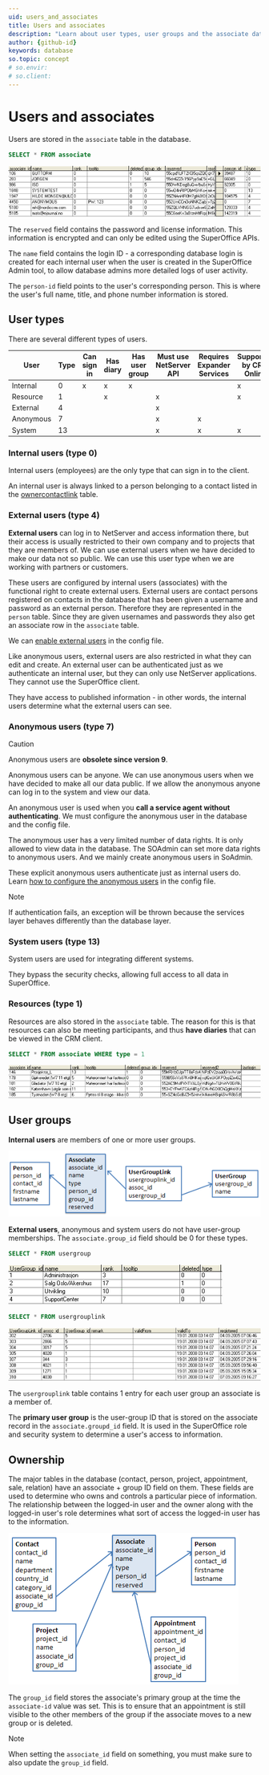 ```yaml
---
uid: users_and_associates
title: Users and associates
description: "Learn about user types, user groups and the associate database table."
author: {github-id}
keywords: database
so.topic: concept
# so.envir:
# so.client:
---
```


# Users and associates

Users are stored in the `associate` table in the database.

```SQL
SELECT * FROM associate
```

![associate database table][img1]

The `reserved` field contains the password and license information. This information is encrypted and can only be edited using the SuperOffice APIs.

The `name` field contains the login ID - a corresponding database login is created for each internal user when the user is created in the SuperOffice Admin tool, to allow database admins more detailed logs of user activity.

The `person-id` field points to the user's corresponding person. This is where the user's full name, title, and phone number information is stored.

## User types

There are several different types of users.

| User | Type | Can sign in | Has diary | Has user group | Must use NetServer API | Requires Expander Services | Supported by CRM Online |
|---|---|---|---|---|---|---|---|
| Internal  |  0 | x | x | x |   |   | x |
| Resource  |  1 |   | x |   | x |   | x |
| External  |  4 |   |   |   | x |   |   |
| Anonymous |  7 |   |   |   | x | x |   |
| System    | 13 |   |   |   | x | x | x |

### Internal users (type 0)

Internal users (employees) are the only type that can sign in to the client.

An internal user is always linked to a person belonging to a contact listed in the [ownercontactlink][1] table.

### External users (type 4)

**External users** can log in to NetServer and access information there, but their access is usually restricted to their own company and to projects that they are members of. We can use external users when we have decided to make our data not so public. We can use this user type when we are working with partners or customers.

These users are configured by internal users (associates) with the functional right to create external users. External users are contact persons registered on contacts in the database that has been given a username and password as an external person. Therefore they are represented in the `person` table. Since they are given usernames and passwords they also get an associate row in the `associate` table.

We can [enable external users][1] in the config file.

Like anonymous users, external users are also restricted in what they can edit and create. An external user can be authenticated just as we authenticate an internal user, but they can only use NetServer applications. They cannot use the SuperOffice client.

They have access to published information - in other words, the internal users determine what the external users can see.

### Anonymous users (type 7)

> [!CAUTION]
> Anonymous users are **obsolete since version 9**.

Anonymous users can be anyone. We can use anonymous users when we have decided to make all our data public. If we allow the anonymous anyone can log in to the system and view our data.

An anonymous user is used when you **call a service agent without authenticating**. We must configure the anonymous user in the database and the config file.

The anonymous user has a very limited number of data rights. It is only allowed to view data in the database. The SOAdmin can set more data rights to anonymous users. And we mainly create anonymous users in SoAdmin.

These explicit anonymous users authenticate just as internal users do. Learn [how to configure the anonymous users][2] in the config file.

> [!NOTE]
> If authentication fails, an exception will be thrown because the services layer behaves differently than the database layer.

### System users (type 13)

System users are used for integrating different systems.

They bypass the security checks, allowing full access to all data in SuperOffice.

### Resources (type 1)

Resources are also stored in the `associate` table. The reason for this is that resources can also be meeting participants, and thus **have diaries** that can be viewed in the CRM client.

```SQL
SELECT * FROM associate WHERE type = 1
```

![assoc-resources][img6]

## User groups

**Internal users** are members of one or more user groups.

![UserGroupLink diagram][img2]

**External users**, anonymous and system users do not have user-group memberships. The `associate.group_id` field should be 0 for these types.

```SQL
SELECT * FROM usergroup
```

![UserGroup][img3]

```SQL
SELECT * FROM usergrouplink
```

![UserGroupLink][img4]

The `usergrouplink` table contains 1 entry for each user group an associate is a member of.

The **primary user group** is the user-group ID that is stored on the associate record in the `associate.groupd_id` field. It is used in the SuperOffice role and security system to determine a user's access to information.

## Ownership

The major tables in the database (contact, person, project, appointment, sale, relation) have an associate + group ID field on them. These fields are used to determine who owns and controls a particular piece of information. The relationship between the logged-in user and the owner along with the logged-in user's role determines what sort of access the logged-in user has to the information.

![AssociateLinks][img5]

The `group_id` field stores the associate's primary group at the time the `associate-id` value was set. This is to ensure that an appointment is still visible to the other members of the group if the associate moves to a new group or is deleted.

> [!NOTE]
> When setting the `associate_id` field on something, you must make sure to also update the `group_id` field.

<!-- Referenced links -->
[1]: ../../../database/tables/ownercontactlink.md
[2]: config-anonymous-user.md
[3]: config-external-user.md

<!-- Referenced images -->
[img1]: media/assoc-table.png
[img2]: media/usergrouplink-diag.png
[img3]: media/usergroup.png
[img4]: media/usergrouplink.png
[img5]: media/associate-links.png
[img6]: media/assoc-resources.png
